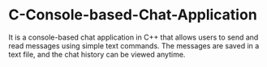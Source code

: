 # C-Console-based-Chat-Application
It is a console-based chat application in C++ that allows users to send and read messages using simple text commands. The messages are saved in a text file, and the chat history can be viewed anytime. 
